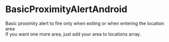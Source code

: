 #
# BasicProximityAlertAndroid
 Basic proximity alert to fire only when exiting or when entering the location area <br />
 If you want one more area, just add your area to locations array.
